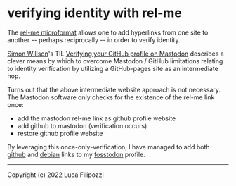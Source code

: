 # verifying identity with rel-me

The [rel-me microformat][1] allows one to add hyperlinks from one site to
another -- perhaps reciprocally -- in order to verify identity.

[Simon Willson][2]'s TIL [Verifying your GitHub profile on Mastodon][3]
describes a clever means by which to overcome Mastodon / GitHub limitations
relating to identity verification by utilizing a GitHub-pages site as an
intermediate hop.

Turns out that the above intermediate website approach is not necessary.
The Mastodon software only checks for the existence of the rel-me link
once:
* add the mastodon rel-me link as github profile website
* add github to mastodon (verification occurs)
* restore github profile website

By leveraging this once-only-verification, I have managed to add both
[github](https://github.com/LucaFilipozzi) and [debian](https://nm.debian.org/person/lfilipoz/) links to my
[fosstodon](https://fosstodon.org/@LucaFilipozzi) profile.

---
Copyright (c) 2022 Luca Filipozzi

[1]: https://microformats.org/wiki/rel-me
[2]: https://fedi.simonwillison.net/@simon
[3]: https://til.simonwillison.net/mastodon/verifying-github-on-mastodon
